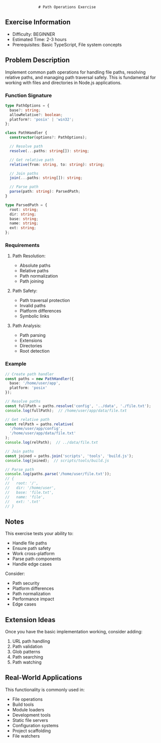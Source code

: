                    # Path Operations Exercise

## Exercise Information
- Difficulty: BEGINNER
- Estimated Time: 2-3 hours
- Prerequisites: Basic TypeScript, File system concepts

## Problem Description

Implement common path operations for handling file paths, resolving relative paths, and managing path traversal safely. This is fundamental for working with files and directories in Node.js applications.

### Function Signature
```typescript
type PathOptions = {
  base?: string;
  allowRelative?: boolean;
  platform?: 'posix' | 'win32';
};

class PathHandler {
  constructor(options?: PathOptions);

  // Resolve path
  resolve(...paths: string[]): string;

  // Get relative path
  relative(from: string, to: string): string;

  // Join paths
  join(...paths: string[]): string;

  // Parse path
  parse(path: string): ParsedPath;
}

type ParsedPath = {
  root: string;
  dir: string;
  base: string;
  name: string;
  ext: string;
};
```

### Requirements

1. Path Resolution:
    - Absolute paths
    - Relative paths
    - Path normalization
    - Path joining

2. Path Safety:
    - Path traversal protection
    - Invalid paths
    - Platform differences
    - Symbolic links

3. Path Analysis:
    - Path parsing
    - Extensions
    - Directories
    - Root detection

### Example

```typescript
// Create path handler
const paths = new PathHandler({
  base: '/home/user/app',
  platform: 'posix'
});

// Resolve paths
const fullPath = paths.resolve('config', '../data', './file.txt');
console.log(fullPath);  // /home/user/app/data/file.txt

// Get relative path
const relPath = paths.relative(
  '/home/user/app/config',
  '/home/user/app/data/file.txt'
);
console.log(relPath);  // ../data/file.txt

// Join paths
const joined = paths.join('scripts', 'tools', 'build.js');
console.log(joined);  // scripts/tools/build.js

// Parse path
console.log(paths.parse('/home/user/file.txt'));
// {
//   root: '/',
//   dir: '/home/user',
//   base: 'file.txt',
//   name: 'file',
//   ext: '.txt'
// }
```

## Notes

This exercise tests your ability to:
- Handle file paths
- Ensure path safety
- Work cross-platform
- Parse path components
- Handle edge cases

Consider:
- Path security
- Platform differences
- Path normalization
- Performance impact
- Edge cases

## Extension Ideas

Once you have the basic implementation working, consider adding:
1. URL path handling
2. Path validation
3. Glob patterns
4. Path searching
5. Path watching

## Real-World Applications

This functionality is commonly used in:
- File operations
- Build tools
- Module loaders
- Development tools
- Static file servers
- Configuration systems
- Project scaffolding
- File watchers
